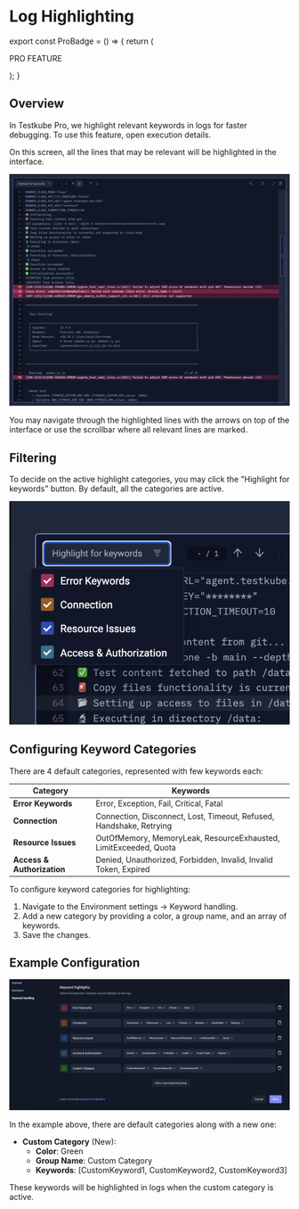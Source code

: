 # Log Highlighting

export const ProBadge = () => {
  return (
    <span>
      <p class="pro-badge">PRO FEATURE</p>
    </span>
  );
}

<ProBadge />

## Overview

In Testkube Pro, we highlight relevant keywords in logs for faster debugging. To use this feature, open execution details.

On this screen, all the lines that may be relevant will be highlighted in the interface.

![log-highlighting.png](../../img/log-highlighting.png)

You may navigate through the highlighted lines with the arrows on top of the interface
or use the scrollbar where all relevant lines are marked.

## Filtering

To decide on the active highlight categories, you may click the "Highlight for keywords" button.
By default, all the categories are active.

![log-highlighting-filtering.png](../../img/log-highlighting-filtering.png)



## Configuring Keyword Categories

There are 4 default categories, represented with few keywords each:

| Category                   | Keywords                                                            |
|----------------------------|---------------------------------------------------------------------|
| **Error Keywords**         | Error, Exception, Fail, Critical, Fatal                             |
| **Connection**             | Connection, Disconnect, Lost, Timeout, Refused, Handshake, Retrying |
| **Resource Issues**        | OutOfMemory, MemoryLeak, ResourceExhausted, LimitExceeded, Quota    |
| **Access & Authorization** | Denied, Unauthorized, Forbidden, Invalid, Invalid Token, Expired    |

To configure keyword categories for highlighting:

1. Navigate to the Environment settings -> Keyword handling.
2. Add a new category by providing a color, a group name, and an array of keywords.
3. Save the changes.

## Example Configuration

![keyword-highlights-configuration.png](../../img/keyword-highlights-configuration.png)

In the example above, there are default categories along with a new one:

- **Custom Category** (New):
  - **Color**: Green
  - **Group Name**: Custom Category
  - **Keywords**: [CustomKeyword1, CustomKeyword2, CustomKeyword3]

These keywords will be highlighted in logs when the custom category is active.
